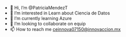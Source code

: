 - 👋 Hi, I’m @PatriciaMendezT
- 👀 I’m interested in Learn about Ciencia de Datos
- 🌱 I’m currently learning Azure
- 💞️ I’m looking to collaborate on equip 
- 📫 How to reach me ceinnova07150@innovaccion.mx

<!---
PatriciaMendezT/PatriciaMendezT is a ✨ special ✨ repository because its `README.md` (this file) appears on your GitHub profile.
You can click the Preview link to take a look at your changes.
--->
